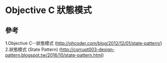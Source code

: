 
Objective C 狀態模式 
===
## <a id="swift_doc"></a>參考
1.Objective C--狀態模式 (http://ohcoder.com/blog/2012/12/01/state-pattern/)
2.狀態模式 (State Pattern) (http://corrupt003-design-pattern.blogspot.tw/2016/10/state-pattern.html)

